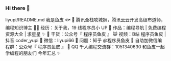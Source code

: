 ### Hi there 👋

<!--
**ysisrich/ysisrich** is a ✨ _special_ ✨ repository because its `README.md` (this file) appears on your GitHub profile.

Here are some ideas to get you started:

- 🔭 I’m currently working on ...
- 🌱 I’m currently learning ...
- 👯 I’m looking to collaborate on ...
- 🤔 I’m looking for help with ...
- 💬 Ask me about ...
- 📫 How to reach me: ...
- 😄 Pronouns: ...
- ⚡ Fun fact: ...
-->

liyupi/README.md
我是鱼皮 🐟
🐧 腾讯全栈攻城狮，腾讯云云开发高级布道师，编程知识博主
👨‍💻 经历：关于我，19 线程序员小 UP
🏡 作品：编程导航 | 免费编程资源大全 | 求星星 ✨
🌱 干货：公众号『 程序员鱼皮 』
😺 视频：B站 程序员鱼皮 | 抖音 coder_yupi
💬 微信：liyupi66
🤔 问题：知乎 @程序员鱼皮
👭 自助加微信编程群：公众号『 程序员鱼皮 』
👬 QQ 千人编程交流群：1051340630 和鱼皮一起学编程的朋友们
今年汇总 ✨

